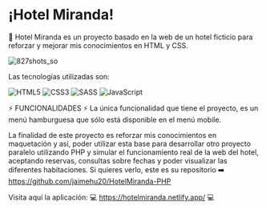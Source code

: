 # ¡Hotel Miranda!
🏨 Hotel Miranda es un proyecto basado en la web de un hotel ficticio para reforzar y mejorar mis conocimientos en HTML y CSS.

![827shots_so](https://github.com/user-attachments/assets/6d1b93ba-0f42-4972-9044-db6e961c2bb2)

Las tecnologías utilizadas son: 

![HTML5](https://img.shields.io/badge/html5-%23E34F26.svg?style=for-the-badge&logo=html5&logoColor=white) ![CSS3](https://img.shields.io/badge/css3-%231572B6.svg?style=for-the-badge&logo=css3&logoColor=white) ![SASS](https://img.shields.io/badge/SASS-hotpink.svg?style=for-the-badge&logo=SASS&logoColor=white)  ![JavaScript](https://img.shields.io/badge/javascript-%23323330.svg?style=for-the-badge&logo=javascript&logoColor=%23F7DF1E)

⚡ FUNCIONALIDADES ⚡
  La única funcionalidad que tiene el proyecto, es un menú hamburguesa que sólo está disponible en el menú mobile.

  La finalidad de este proyecto es reforzar mis conocimientos en maquetación y así, poder utilizar esta base para desarrollar otro proyecto paralelo utilizando PHP y simular el funcionamiento real de la web del hotel, aceptando reservas, consultas sobre fechas y poder visualizar las diferentes habitaciones.
  Si quieres verlo, este es su repositorio ➡️ https://github.com/jaimehu20/HotelMiranda-PHP
  
  Visita aquí la aplicación: 💻 https://hotelmiranda.netlify.app/ 💻
